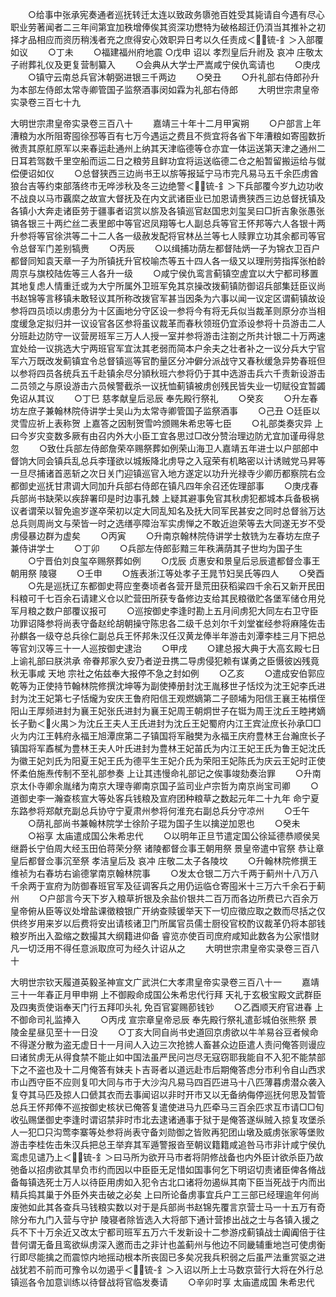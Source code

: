 <!-- { "loadSidebar": true } -->
　　○给事中张承宪奏通者巡抚转迁太连以致政务隳弛百姓受其毙请自今遇有尽心职业劳著闻者二三年间第宜加秩增俸俟其资深功懋特为破格超迁仍湏当其推补之初择才品相应而资历稍浅者充之庶得安心效职异日考以久任责成＜锍-釒＞入部覆如议
　　○丁未
　　○福建福州府地震
○戊申  诏以  孝烈皇后升祔及  哀冲  庄敬太子祔葬礼仪及更复营制纂入
　　○会典从大学士严嵩咸宁侯仇鸾请也
　　○庚戌
　　○镇守云南总兵官沐朝弼进银三千两边
　　○癸丑
　　○升礼部右侍郎孙升为本部左侍郎太常寺卿管国子监祭酒事闵如霖为礼部右侍郎
　　大明世宗肃皇帝实录卷三百七十九


大明世宗肃皇帝实录卷三百八十
　　嘉靖三十年十二月甲寅朔
　　○户部言上年漕粮为水所阻寄囤徐邳等百有七万今遇运之费且不赀宜将各省下年漕粮如寄囤数折微责其原舡原军以来春运赴通州上纳其天津临德等仓亦宜一体运送第天津之通州二日耳若驾数千里空船而运二日之粮劳且鲜功宜将运送临德二仓之船暂留搬运给与僦偿便诏如仪
　　○总督狭西三边尚书王以旂等报延宁马市完凡易马五千余匹虏酋狼台吉等约束部落终市无哗涉秋及冬三边绝警＜锍-釒＞下兵部覆今岁九边功收不战良以马市覊縻之故宣大督抚及在内文武诸臣业已加恩请赉狭西三边总督抚镇及各镇小大奔走诸臣劳于疆事者诏赏以旂及各镇巡官赵国忠刘玺吴曰□折吉象张愚张镐各银三十两纻丝二表里郎中等官迟凤翔等七人副总兵等官王怀邦等六人各银十两升参将等官徐洪等二十二人各一级赦发配将官林丛兰等七人赎罪立功其余都司等官令总督军门差别犒赉
　　○丙辰
　　○以缉捕功荫左都督陆炳一子为锦衣卫百户都督同知袁天章一子为所镇抚升官校喻杰等五十四人各一级又以理刑劳指挥张柏龄周京与旗校陆佐等三人各升一级
　　○咸宁侯仇鸾言蓟镇空虗宜以大宁都司移置其地复虑人情重迁或为大宁所属外卫班军免其京操改拨蓟镇防御诏兵部集廷臣议尚书赵锦等言移镇未敢轻议其所称改拨官军甚当因条为六事以闻一议定区谓蓟镇故设参将四员顷以虏患分为十区画地分守区设一参将今有将无兵似当裁革则原分亦当相度缓急定拟归并一议设官各区参将虽议裁革而春秋领班仍宜添设参将十员游击二人分班赴边防守一议营房班军三万人人授一室并参将游击注劄之所共计银二十万两速宜处给一议挑选大宁两班官军宜汰其老弱而简本户余夫之壮者补之一议分兵大宁官军六万既改发蓟镇宜令总督镇巡等官酌量区分冲僻分派战守又春秋缓急异势春班但以参将四员各统兵五千赴镇余尽分頴秋班六参将仍于其中选游击兵六千责新设游击二员领之与原设游击六员候警截杀一议抚恤蓟镇被虏创残民皆失业一切赋役宜暂蠲免诏从其议
　　○丁巳  慈孝献皇后忌辰  奉先殿行祭礼
　　○癸亥
　　○升左春坊左庶子兼翰林院侍讲学士吴山为太常寺卿管国子监祭酒事
　　○己丑
○廷臣以灵雪应祈上表称贺  上嘉答之因制贺雪吟颁赐朱希忠等七臣
　　○礼部类奏灾异  上曰今岁灾变数多厥有由召内外大小臣工宜各思过□改分赞治理边防尤宜加谨毋得怠忽
　　○致仕兵部左侍郎詹荣卒赐祭葬如例荣山海卫人嘉靖五年进士以户部郎中督饷大同会镇兵乱总兵李瑾欲以城叛降北虏导之入寇荣有机略密以计诱贼党马昇等一旦尽捕诸首恶斩之次日关门迎镇巡官入地方遂定以功升光禄寺少卿历都察院右佥都御史巡抚甘肃调大同加升兵部右侍郎在镇凡四年余召还佐理部事
　　○庚戌春兵部尚书缺荣以疾辞署印是时边事孔棘  上疑其避事免官其秋虏犯都城本兵备极祸议者谓荣以智免逾岁遂卒荣初以定大同乱知名及抚大同军民甚安之同时总督翁万达总兵则周尚文与荣皆一时之选缮亭障治军实虏惮之不敢近迨荣等去大同遂无岁不受虏侵暴边群为虚矣
　　○丙寅
　　○升南京翰林院侍讲学士敖铣为左春坊左庶子兼侍讲学士
　　○丁卯
　　○兵部左侍郎彭黯三年秩满荫其子世均为国子生
　　○宁晋伯刘良玺卒赐祭葬如例
　　○戊辰  贞惠安和景皇后忌辰遣都督佥事王朝用祭  陵寝
　　○壬申
　　○旌表浙江等处孝子王晁节妇吴氏等四人
　　○癸酉
　　○先是巡抚辽东都御史蒋应奎奏顷者各营开垦荒田获稻粱四千余石又新开民田科粮可千七百余石请建义仓以贮营田所获专备修边支给其民粮徵贮各堡军储仓用兑军月粮之数户部覆议报可
　　○巡按御史李逢时勘上五月间虏犯大同左右卫守臣功罪诏降参将尚表守备赵纶胡朝操守陈忠各二级千总刘尔千刘堂崔经参将麻隆佐击孙麒各一级夺总兵徐仁副总兵王怀邦朱汉任汉黄龙俸半年游击刘潭李桂三月下把总等官刘汉等三十一人巡按御史逮治
　　○甲戌
　　○建总报大典于大高玄殿七日  上谕礼部曰朕洪承  帝眷邦家久安乃者逆丑携二导虏侵犯赖有谋勇之臣慑彼凶残竟秋无事咸  天地  宗社之佑兹奉大报停不急之封如例
　　○乙亥
　　○遣成安伯郭应乾等为正使持节翰林院修撰沈坤等为副使捧册封沈王胤移世子恬烄为沈王妃李氏进封为沈王妃第七子恬爖为安庆王鲁府阳信王观燃嫡第二子颐埔为阳信王襄王祐櫍侄阳山王厚频进封为襄王妃张氏进封为襄王妃周王朝炯世子在铤为周王沈丘王睦拷嫡长子勤＜火禺＞为沈丘王夫人王氏进封为沈丘王妃蜀府内江王宾沚庶长孙承□□火为内江王韩府永福王旭潭庶第二子镇国将军融樊为永福王庆府豊林王台瀚庶长子镇国将军鼒樲为豊林王夫人叶氏进封为豊林王妃苖氏为内江王妃王氏为鲁王妃沈氏为徽王妃刘氏为阳夏王妃王氏为德平生王妃介氏为荣阳王妃陈氏为庆云王妃时正使怀柔伯施焘传制不至礼部参奏  上让其违慢命礼部记之俟事竣劾奏治罪
　　○升南京太仆寺卿余胤绪为南京大理寺卿南京国子监司业卢宗哲为南京尚宝司卿
　　○道御史李一瀚查核宣大等处客兵钱粮及宣府团种粮草之数起元年二十九年  命宁夏东路参将郑献充副总兵协守宁夏肃州参将何淮充右副总兵分守凉州
　　○壬午
　　○荫礼部尚书兼翰林院学士徐阶子琨为国子生以擒逆加恩也
　　○癸未
　　○裕享  太庙遣成国公朱希忠代
　　○以明年正旦节遣定国公徐延德恭顺侯吴继爵长宁伯周大经玉田伯蒋荣分祭  诸陵都督佥事王朝用祭  景皇帝遣中官祭  恭让章皇后都督佥事沉至祭  孝洁皇后及  哀冲  庄敬二太子各陵坟
　　○升翰林院修撰王维祯为右春坊右谕德掌南京翰林院事
　　○发太仓银二万六千两于蓟州十八万八千余两于宣府为防御春班官军及征调客兵之用仍运临仓寄囤米十三万六千余石于蓟州
　　○户部言今天下岁入粮草折银及余盐价银共二百万而各边所费已六百余万  皇帝俯从臣等议处增盐课徵粮银广开纳查赎锾举天下一切应徵应取之数而尽括之仅供终岁用来岁以后费将安出请核诸卫门所属官员儒士厨役官校酌议裁革仍将本部钱粮岁所出入盈缩之数撮其大纲籍进仰备  睿览亦使百司庶府咸知此数各为公家惜财凡一切泛用不得任意派取庶可为经久计诏从之
　　大明世宗肃皇帝实录卷三百八十
　　


大明世宗钦天履道英毅圣神宣文广武洪仁大孝肃皇帝实录卷三百八十一
　　嘉靖三十一年春正月甲申朔  上不御殿命成国公朱希忠代行拜  天礼于玄极宝殿文武群臣及四夷贡使诣奉天门行五拜叩头礼  免百官宴赐莭钱钞
　　○乙酉顺天府官进春  上不御命司礼监捧入
　　○丙戌  宣宗章皇帝忌辰  奉先殿行祭礼遣彭城伯张熊祭  景陵金星昼见至十一日没
　　○丁亥大同自尚书史道回京虏欲以牛羊易谷豆者候命不得遂分散为盗无虚日十一月间人入边三次抢掳人畜甚众边臣遣人责问俺答则谩应曰诸贫虏无从得食禁不能止如中国法虽严民问岂尽无寇窃耶我能自不入犯不能禁部下之不盗也及十二月俺答有妹夫卜吉哥者以道远赴市后期俺答虑分市利令自山西求市山西守臣不应则复叩大同与市于大沙沟凡易马四百匹进马十八匹薄暮虏潜众袭入复夺其马匹及掠人口傂其衣而去事闻诏以非时开市又以无备纳侮停巡抚何思及暂管总兵王怀邦俸不巡按御史核状已俺答复遣使进马九匹牵马三百余匹求互市请□□旬收弘赐堡御史李逢时谓诏禁非时市北去逮诸通事于狱于是俺答遂纵贼入掠复攻堡杀人一犯□只沟莺李寨等处参将尚表守备刘勋御之皆败再犯团山墩及威虏张家等堡败游击李桂佐击朱汉兵把总王举弃其军遁警报沓至朝议籍籍咸追咎马市非计咸宁侯仇鸾虑见谴乃上＜锍-釒＞曰马所为欲开马市者将阴修战备也内外臣计欲杀臣乃故弛备以招虏欲其旱负市约而因以中臣臣无足惜如国事何乞下明诏切责诸臣俾各脩战备每镇选死士万人以待臣用虏如入犯令古北口诸将勿遏纵其南下臣当死战于内而出精兵捣其巢于外臣外夹击破之必矣  上曰所论备虏事宜兵户工三部已经理逾年何尚废弛如此其各查兵马钱粮实数以对于是兵部尚书赵锦先覆言京营士马一十五万有奇除分布九门入营与守护  陵寝者除皆选入大将部下通计营掺出战之士与各镇入援之兵不下十万余近又改太宁都司班军五万六千发新设十二参游戍蓟镇战士阗阗倍于往昔何谓无备且鸾欲纵虏深入邀而击之非计也盖蓟州与他边不同畿辅重地岂可使虏衡行即尽能擒之而震惊内地摇动根本所丧固已多矣况我兵积弱之后虽严法重赏驱之进战犹若不前而可豫令以勿遏乎＜锍-釒＞入诏以所上士马数京营行大将在外行总镇巡各令加意训练以待督战将官临发奏请
　　○辛卯时享  太庙遣成国  朱希忠代
